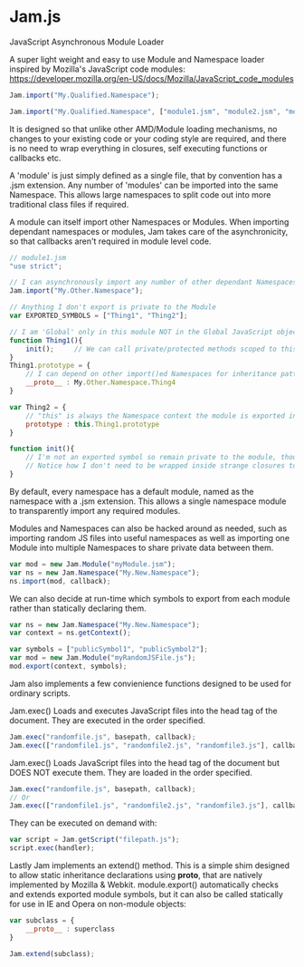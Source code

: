 Jam.js
========
JavaScript Asynchronous Module Loader

A super light weight and easy to use Module and Namespace loader inspired by Mozilla's JavaScript code modules: https://developer.mozilla.org/en-US/docs/Mozilla/JavaScript_code_modules

```javascript
Jam.import("My.Qualified.Namespace");
```
```javascript
Jam.import("My.Qualified.Namespace", ["module1.jsm", "module2.jsm", "module3.jsm"], callback);
```
It is designed so that unlike other AMD/Module loading mechanisms, no changes to your existing code or your coding style are required, and there is no need to wrap everything in closures, self executing functions or callbacks etc.

A 'module' is just simply defined as a single file, that by convention has a .jsm extension. Any number of 'modules' can be imported into the same Namespace.  This allows large namespaces to split code out into more traditional class files if required.

A module can itself import other Namespaces or Modules. When importing dependant namespaces or modules, Jam takes care of the asynchronicity, so that callbacks aren't required in module level code.

```javascript
// module1.jsm
"use strict";

// I can asynchronously import any number of other dependant Namespaces or Modules in a module too - and without requiring a callback
Jam.import("My.Other.Namespace");

// Anything I don't export is private to the Module
var EXPORTED_SYMBOLS = ["Thing1", "Thing2"];

// I am 'Global' only in this module NOT in the Global JavaScript object
function Thing1(){
	init();		// We can call private/protected methods scoped to this module
}
Thing1.prototype = {
	// I can depend on other import()ed Namespaces for inheritance patterns
	__proto__ : My.Other.Namespace.Thing4			
}

var Thing2 = {
	// "this" is always the Namespace context the module is exported into
	prototype : this.Thing1.prototype
}

function init(){
	// I'm not an exported symbol so remain private to the module, though I can be called by public methods that are exported
	// Notice how I don't need to be wrapped inside strange closures to achieve my privacy.  I look just like any other function.
}
```
By default, every namespace has a default module, named as the namespace with a .jsm extension. This allows a single namespace module to transparently import any required modules.

Modules and Namespaces can also be hacked around as needed, such as importing random JS files into useful namespaces as well as importing one Module into multiple Namespaces to share private data between them.

```javascript
var mod = new Jam.Module("myModule.jsm");
var ns = new Jam.Namespace("My.New.Namespace");
ns.import(mod, callback);
```

We can also decide at run-time which symbols to export from each module rather than statically declaring them.
```javascript
var ns = new Jam.Namespace("My.New.Namespace");
var context = ns.getContext();

var symbols = ["publicSymbol1", "publicSymbol2"];
var mod = new Jam.Module("myRandomJSFile.js");
mod.export(context, symbols);
```

Jam also implements a few convienience functions designed to be used for ordinary scripts.

Jam.exec() Loads and executes JavaScript files into the head tag of the document. They are executed in the order specified.
```javascript
Jam.exec("randomfile.js", basepath, callback);
Jam.exec(["randomfile1.js", "randomfile2.js", "randomfile3.js"], callback);
```

Jam.exec() Loads JavaScript files into the head tag of the document but DOES NOT execute them. They are loaded in the order specified.
```javascript
Jam.exec("randomfile.js", basepath, callback);
// Or
Jam.exec(["randomfile1.js", "randomfile2.js", "randomfile3.js"], callback);
```

They can be executed on demand with:
```javascript
var script = Jam.getScript("filepath.js");
script.exec(handler);
```

Lastly Jam implements an extend() method.  This is a simple shim designed to allow static inheritance declarations using __proto__, that are natively implemented by Mozilla & Webkit. module.export() automatically checks and extends exported module symbols, but it can also be called statically for use in IE and Opera on non-module objects:
```javascript
var subclass = {
	__proto__ : superclass
}

Jam.extend(subclass);
```